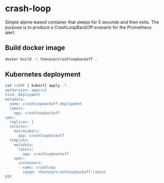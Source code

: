 # crash-loop
Simple alpine-based container that sleeps for 5 seconds and then exits. The purpose is to produce a CrashLoopBackOff scenario for the Prometheus alert.

## Build docker image

```bash
docker build -t thenaim/crashloopbackoff .
```

## Kubernetes deployment

```bash
cat <<EOF | kubectl apply -f -
apiVersion: apps/v1
kind: Deployment
metadata:
  name: crashloopbackoff-deployment
  labels:
    app: crashloopbackoff
spec:
  replicas: 1
  selector:
    matchLabels:
      app: crashloopbackoff
  template:
    metadata:
      labels:
        app: crashloopbackoff
    spec:
      containers:
      - name: crashloop
        image: thenaim/crashloopbackoff:latest
EOF
```

